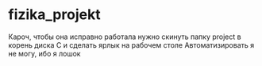 # fizika_projekt
Кароч, чтобы она исправно работала нужно скинуть папку project в корень диска C и сделать ярлык на рабочем столе
Автоматизировать я не могу, ибо я лошок

